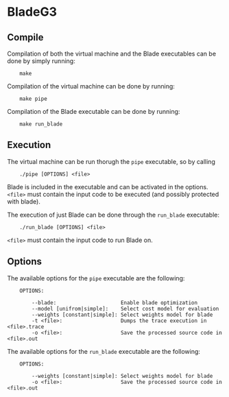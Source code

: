 # BladeG3

## Compile

Compilation of both the virtual machine and the Blade executables can be done by simply running:

        make

Compilation of the virtual machine can be done by running:

        make pipe

Compilation of the Blade executable can be done by running:

        make run_blade

## Execution

The virtual machine can be run thorugh the `pipe` executable, so by calling

        ./pipe [OPTIONS] <file>

Blade is included in the executable and can be activated in the options.  
`<file>` must contain the input code to be executed (and possibly protected with blade).

The execution of just Blade can be done through the `run_blade` executable:
        
        ./run_blade [OPTIONS] <file>

`<file>` must contain the input code to run Blade on.

## Options

The available options for the `pipe` executable are the following:

        OPTIONS:
            
            --blade:                     Enable blade optimization
            --model [unifrom|simple]:    Select cost model for evaluation
            --weights [constant|simple]: Select weights model for blade
            -t <file>:                   Dumps the trace execution in <file>.trace
            -o <file>:                   Save the processed source code in <file>.out

The available options for the `run_blade` executable are the following:

        OPTIONS:
            
            --weights [constant|simple]: Select weights model for blade
            -o <file>:                   Save the processed source code in <file>.out



